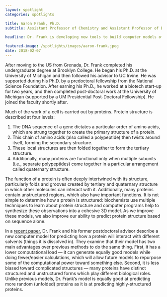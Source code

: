 ```yaml
---
layout: spotlight
categories: spotlights

title: Aaron Frank, Ph.D.
subtitle: Assistant Professor of Chemistry and Assistant Professor of Biophysics (University of Michigan)

headline: Dr. Frank is developing new tools to build computer models of RNA, DNA, proteins, and the interactions between these various biomolecules.

featured-image: /spotlights/images/aaron-frank.jpeg
date: 2018-02-07
---
```


After moving to the US from Grenada, Dr. Frank completed his undergraduate degree at Brooklyn College. He began his Ph.D. at the University of Michigan and then followed his advisor to UC Irvine. He was supported during his Ph.D. by a predoctoral fellowship from the National Science Foundation. After earning his Ph.D., he worked at a biotech start-up for two years, and then completed post-doctoral work at the University of Michigan (supported by a UM Presidential Post-Doctoral Fellowship). He joined the faculty shortly after.

Much of the work of a cell is carried out by proteins. Protein structure is described at four levels:

<ol>

<li> The DNA sequence of a gene dictates a particular order of amino acids, which are strung together to create the primary structure of a protein. </li>

<li> This chain of amino acids (also called a polypeptide) then twists around itself, forming the secondary structure. </li>

<li> These local structures are then folded together to form the tertiary structure. </li>

<li> Additionally, many proteins are functional only when multiple subunits (i.e., separate polypeptides) come together in a particular arrangement called quaternary structure.</li>

</ol>

The function of a protein is often deeply intertwined with its structure, particularly folds and grooves created by tertiary and quaternary structure in which other molecules can interact with it. Additionally, many proteins contain unstructured regions, which also have important functions. It is not simple to determine how a protein is structured: biochemists use multiple techniques to learn about protein structure and computer programs help to synthesize these observations into a cohesive 3D model. As we improve these models, we also improve our ability to predict protein structure based on sequence alone.

In a <a class="light-bg" href="https://doi.org/10.1002/jcc.24709" target="_blank" rel="noopener noreferrer">recent paper</a>, Dr. Frank and his former postdoctoral advisor describe a new computer model for predicting how a protein will interact with different solvents (things it is dissolved in). They examine that their model has two main advantages over previous methods to do the same thing. First, it has a lower computational load — it can generate equally good models while doing fewer/easier calculations, which will allow future models to repurpose some of the computational power toward something else. Second, it is less biased toward complicated structures — many proteins have distinct structured and unstructured forms which play different biological roles. Unlike previous models, Dr. Frank’s model is equally good at predicting more random (unfolded) proteins as it is at predicting highly-structured proteins.